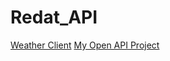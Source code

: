 # Redat_API
[Weather Client](https://github.com/rdavison23/Redat_API/)
[My Open API Project](https://api.open-meteo.com)
